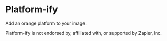 # Platform-ify

Add an orange platform to your image.

Platform-ify is not endorsed by, affiliated with, or supported by
Zapier, Inc.
